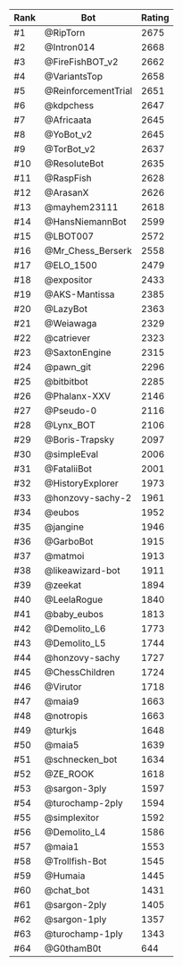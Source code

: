 Rank|Bot|Rating
---|---|---
#1|@RipTorn|2675
#2|@Intron014|2668
#3|@FireFishBOT_v2|2662
#4|@VariantsTop|2658
#5|@ReinforcementTrial|2651
#6|@kdpchess|2647
#7|@Africaata|2645
#8|@YoBot_v2|2645
#9|@TorBot_v2|2637
#10|@ResoluteBot|2635
#11|@RaspFish|2628
#12|@ArasanX|2626
#13|@mayhem23111|2618
#14|@HansNiemannBot|2599
#15|@LBOT007|2572
#16|@Mr_Chess_Berserk|2558
#17|@ELO_1500|2479
#18|@expositor|2433
#19|@AKS-Mantissa|2385
#20|@LazyBot|2363
#21|@Weiawaga|2329
#22|@catriever|2323
#23|@SaxtonEngine|2315
#24|@pawn_git|2296
#25|@bitbitbot|2285
#26|@Phalanx-XXV|2146
#27|@Pseudo-0|2116
#28|@Lynx_BOT|2106
#29|@Boris-Trapsky|2097
#30|@simpleEval|2006
#31|@FataliiBot|2001
#32|@HistoryExplorer|1973
#33|@honzovy-sachy-2|1961
#34|@eubos|1952
#35|@jangine|1946
#36|@GarboBot|1915
#37|@matmoi|1913
#38|@likeawizard-bot|1911
#39|@zeekat|1894
#40|@LeelaRogue|1840
#41|@baby_eubos|1813
#42|@Demolito_L6|1773
#43|@Demolito_L5|1744
#44|@honzovy-sachy|1727
#45|@ChessChildren|1724
#46|@Virutor|1718
#47|@maia9|1663
#48|@notropis|1663
#49|@turkjs|1648
#50|@maia5|1639
#51|@schnecken_bot|1634
#52|@ZE_ROOK|1618
#53|@sargon-3ply|1597
#54|@turochamp-2ply|1594
#55|@simplexitor|1592
#56|@Demolito_L4|1586
#57|@maia1|1553
#58|@Trollfish-Bot|1545
#59|@Humaia|1445
#60|@chat_bot|1431
#61|@sargon-2ply|1405
#62|@sargon-1ply|1357
#63|@turochamp-1ply|1343
#64|@G0thamB0t|644
